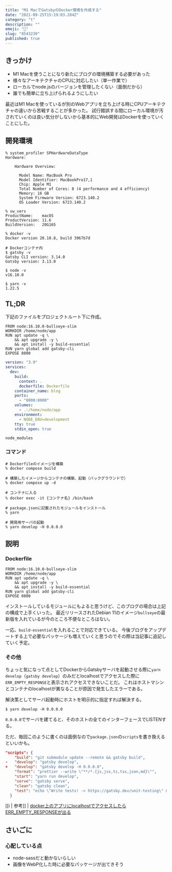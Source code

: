```yaml
---
title: "M1 MacでGatsbyのDocker環境を作成する"
date: "2021-09-25T15:19:03.284Z"
category: "t"
description: ""
emoji: "🐳"
slug: "8543239"
published: true
---
```


## きっかけ

* M1 Macを使うことになり新たにブログの環境構築する必要があった
* 様々なアーキテクチャのCPUに対応したい（単一作業で）
* ローカルでnode.jsのバージョンを管理したくない（面倒だから）
* 誰でも簡単に立ち上げられるようにしたい

最近はM1 Macを使っているが別のWebアプリを立ち上げる時にCPUアーキテクチャの違いから苦戦することが多かった。
試行錯誤する間にローカル環境が汚されていくのは良い気分がしないから基本的にWeb開発はDockerを使っていくことにした。

## 開発環境

```shell:title=Zsh
% system_profiler SPHardwareDataType
Hardware:

    Hardware Overview:

      Model Name: MacBook Pro
      Model Identifier: MacBookPro17,1
      Chip: Apple M1
      Total Number of Cores: 8 (4 performance and 4 efficiency)
      Memory: 16 GB
      System Firmware Version: 6723.140.2
      OS Loader Version: 6723.140.2

% sw_vers
ProductName:	macOS
ProductVersion:	11.6
BuildVersion:	20G165

% docker -v
Docker version 20.10.8, build 3967b7d

# Dockerコンテナ内
$ gatsby -v
Gatsby CLI version: 3.14.0
Gatsby version: 3.13.0

$ node -v
v16.10.0

$ yarn -v
1.22.5
```

## TL;DR

下記のファイルをプロジェクトルート下に作成。

```dockerfile:title=Dockerfile
FROM node:16.10.0-bullseye-slim
WORKDIR /home/node/app
RUN apt update -q \
    && apt upgrade -y \
    && apt install -y build-essential
RUN yarn global add gatsby-cli
EXPOSE 8000
```

```yaml:title=docker-compose.yml
version: "3.9"
services:
  dev:
    build:
      context: .
      dockerfile: Dockerfile
    container_name: blog
    ports:
      - "8000:8000"
    volumes:
      - .:/home/node/app
    environment:
      - NODE_ENV=development
    tty: true
    stdin_open: true
```

```ignore:title=.dockerignore
node_modules
```

### コマンド

```shell:title=Zsh
# Dockerfileのイメージを構築
% docker compose build

# 構築したイメージからコンテナの構築、起動（バックグラウンドで）
% docker compose up -d

# コンテナに入る
% docker exec -it {コンテナ名} /bin/bash

# package.jsonに記載されたモジュールをインストール
% yarn

# 開発用サーバの起動
% yarn develop -H 0.0.0.0
```

## 説明

### Dockerfile

```dockerfile:title=Dockerfile
FROM node:16.10.0-bullseye-slim
WORKDIR /home/node/app
RUN apt update -q \
    && apt upgrade -y \
    && apt install -y build-essential
RUN yarn global add gatsby-cli
EXPOSE 8000
```

インストールしているモジュールにもよると思うけど、このブログの場合は上記の構成で上手くいった。
最近リリースされたDebian 11のイメージ`bullseye`の最新版を入れているが今のところ不便なところはない。

一応、`build-essential`を入れることで対応できている。
今後ブログをアップデートする上で必要なパッケージも増えていくと思うのでその際は当記事に追記していく予定。

### その他

ちょっと気になって点としてDockerからGatsbyサーバを起動させる際に`yarn develop`（`gatsby develop`）のみだとlocalhostでアクセスした際に`ERR_EMPTY_RESPONSE`と表示されアクセスできないことだ。
これはホストマシンとコンテナのlocalhostが異なることが原因で発生したエラーである。

解決策としてサーバ起動時にホストを明示的に指定すれば解決する。

```shell:title=Bash
$ yarn develop -H 0.0.0.0
```

`0.0.0.0`でサーバを建てると、そのホストの全てのインターフェースでLISTENする。

ただ、毎回このように書くのは面倒なので`package.json`の`scripts`を書き換えるといいかも。

```diff:title=package.json
"scripts": {
    "build": "git submodule update --remote && gatsby build",
-   "develop": "gatsby develop",
+   "develop": "gatsby develop -H 0.0.0.0",
    "format": "prettier --write \"**/*.{js,jsx,ts,tsx,json,md}\"",
    "start": "yarn run develop",
    "serve": "gatsby serve",
    "clean": "gatsby clean",
    "test": "echo \"Write tests! -> https://gatsby.dev/unit-testing\" && exit 1"
  }
```

[[i | 参考]]
| [docker上のアプリにlocalhostでアクセスしたらERR_EMPTY_RESPONSEが出る](https://qiita.com/amuyikam/items/01a8c16e3ddbcc734a46)

## さいごに

### 心配している点

* node-sassだと動かないらしい
* 画像をWebP化した時に必要なパッケージが出てきそう

